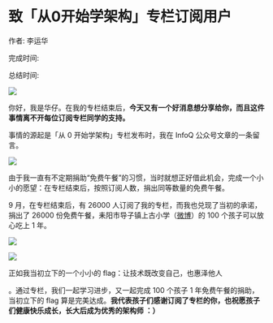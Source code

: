 # 致「从0开始学架构」专栏订阅用户

作者: 李运华

完成时间:

总结时间:

![](<https://static001.geekbang.org/resource/image/18/f3/181914e9e8346d54c17e7d238daaa5f3.jpg>)

<audio><source src="https://static001.geekbang.org/resource/audio/42/f5/427ecbd1d13963bb358541b5a59820f5.mp3" type="audio/mpeg"></audio>

你好，我是华仔。在我的专栏结束后，**今天又有一个好消息想分享给你，而且这件事情离不开每位订阅专栏同学的支持。**

事情的源起是「从 0 开始学架构」专栏发布时，我在 InfoQ 公众号文章的一条留言。

![](<https://static001.geekbang.org/resource/image/74/6b/740c2af41e4c203452e1cca3764c1b6b.jpg?wh=987*290>)

由于我一直有不定期捐助“免费午餐”的习惯，当时就想正好借此机会，完成一个小小的愿望：<span class="orange">在专栏结束后，按照订阅人数，捐出同等数量的免费午餐。</span>

9 月，在专栏结束后，有 26000 人订阅了我的专栏，而我也兑现了当初的承诺，捐出了 26000 份免费午餐，耒阳市导子镇上古小学（[微博](<https://m.weibo.cn/u/6478785428?from=1089395010&wm=9006_2001&sourceType=weixin&uid=2058877932>)）的 100 个孩子可以放心吃上 1 年。

![](<https://static001.geekbang.org/resource/image/99/a8/99c5cf7ffbc1abb17a5393d4404f7aa8.jpeg?wh=1440*1080>)<br>

![](<https://static001.geekbang.org/resource/image/91/e0/912ad45ddf78ca313ce1f3299041a6e0.jpg?wh=690*920>)

正如我当初立下的一个小小的 flag：<span class="orange">让技术既改变自己，也惠泽他人</span>

。通过专栏，我们一起学习进步，又一起完成 100 个孩子 1 年免费午餐的捐助，当初立下的 flag 算是完美达成。**我代表孩子们感谢订阅了专栏的你，也祝愿孩子们健康快乐成长，长大后成为优秀的架构师 ：）**



<!-- [[[read_end]]] -->

